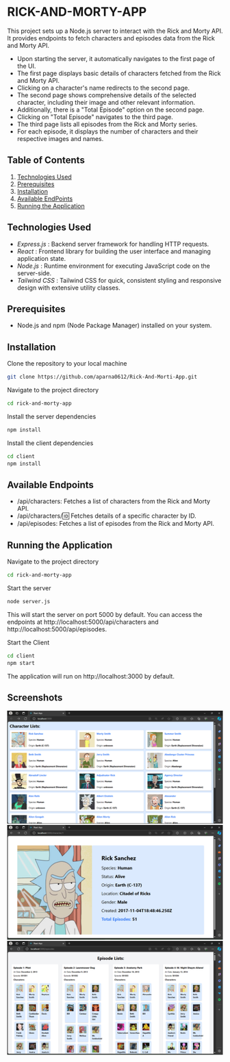 <!-- @format -->

# RICK-AND-MORTY-APP

This project sets up a Node.js server to interact with the Rick and Morty API. It provides endpoints to fetch characters and episodes data from the Rick and Morty API.
- Upon starting the server, it automatically navigates to the first page of the UI.
- The first page displays basic details of characters fetched from the Rick and Morty API.
- Clicking on a character's name redirects to the second page.
- The second page shows comprehensive details of the selected character, including their image and other relevant information.
- Additionally, there is a "Total Episode" option on the second page.
- Clicking on "Total Episode" navigates to the third page.
- The third page lists all episodes from the Rick and Morty series.
- For each episode, it displays the number of characters and their respective images and names.

## Table of Contents

1. [Technologies Used](#technologies-used)
2. [Prerequisites](#prerequisites)
3. [Installation](#installation)
4. [Available EndPoints](#available-endpoints)
5. [Running the Application](#running-the-application)


## Technologies Used

- _Express.js_ : Backend server framework for handling HTTP requests.
- _React_ : Frontend library for building the user interface and managing application state.
- _Node.js_ : Runtime environment for executing JavaScript code on the server-side.
- _Tailwind CSS_ : Tailwind CSS for quick, consistent styling and responsive design with extensive utility classes.

  
## Prerequisites

- Node.js and npm (Node Package Manager) installed on your system.

## Installation

Clone the repository to your local machine

```bash
git clone https://github.com/aparna0612/Rick-And-Morti-App.git
```

Navigate to the project directory

```bash 
cd rick-and-morty-app
```

Install the server dependencies

```bash
npm install
```

Install the client dependencies

```bash
cd client
npm install
```

## Available Endpoints

- /api/characters:  Fetches a list of characters from the Rick and Morty API.
- /api/characters/:id:  Fetches details of a specific character by ID.
- /api/episodes:  Fetches a list of episodes from the Rick and Morty API.



## Running the Application

Navigate to the project directory

```bash
cd rick-and-morty-app
```

Start the server

```bash
node server.js
```

This will start the server on port 5000 by default. You can access the endpoints at http://localhost:5000/api/characters and http://localhost:5000/api/episodes.

Start the Client

```bash
cd client
npm start
```

The application will run on http://localhost:3000 by default.



## Screenshots




![Characters List Screenshot](https://github.com/aparna0612/Rick-And-Morti-App/blob/main/images/characters.png)
![Character Details Screenshot](https://github.com/aparna0612/Rick-And-Morti-App/blob/main/images/character.png)
![Episode Screenshot](https://github.com/aparna0612/Rick-And-Morti-App/blob/main/images/episode.png)
